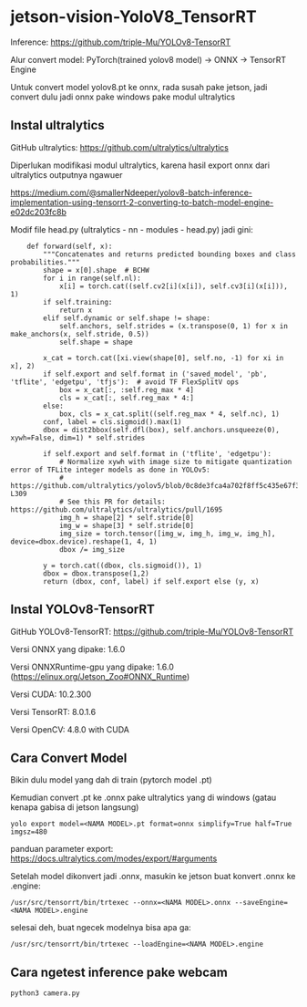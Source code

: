 # jetson-vision-YoloV8_TensorRT
Inference: https://github.com/triple-Mu/YOLOv8-TensorRT

Alur convert model:  PyTorch(trained yolov8 model) -> ONNX -> TensorRT Engine

Untuk convert model yolov8.pt ke onnx, rada susah pake jetson, jadi convert dulu jadi onnx pake windows pake modul ultralytics

## Instal ultralytics
GitHub ultralytics: https://github.com/ultralytics/ultralytics

Diperlukan modifikasi modul ultralytics, karena hasil export onnx dari ultralytics outputnya ngawuer

https://medium.com/@smallerNdeeper/yolov8-batch-inference-implementation-using-tensorrt-2-converting-to-batch-model-engine-e02dc203fc8b

Modif file head.py (ultralytics - nn - modules - head.py) jadi gini:
```
    def forward(self, x):
        """Concatenates and returns predicted bounding boxes and class probabilities."""
        shape = x[0].shape  # BCHW
        for i in range(self.nl):
            x[i] = torch.cat((self.cv2[i](x[i]), self.cv3[i](x[i])), 1)
        if self.training:
            return x
        elif self.dynamic or self.shape != shape:
            self.anchors, self.strides = (x.transpose(0, 1) for x in make_anchors(x, self.stride, 0.5))
            self.shape = shape

        x_cat = torch.cat([xi.view(shape[0], self.no, -1) for xi in x], 2)
        if self.export and self.format in ('saved_model', 'pb', 'tflite', 'edgetpu', 'tfjs'):  # avoid TF FlexSplitV ops
            box = x_cat[:, :self.reg_max * 4]
            cls = x_cat[:, self.reg_max * 4:]
        else:
            box, cls = x_cat.split((self.reg_max * 4, self.nc), 1)
        conf, label = cls.sigmoid().max(1)
        dbox = dist2bbox(self.dfl(box), self.anchors.unsqueeze(0), xywh=False, dim=1) * self.strides

        if self.export and self.format in ('tflite', 'edgetpu'):
            # Normalize xywh with image size to mitigate quantization error of TFLite integer models as done in YOLOv5:
            # https://github.com/ultralytics/yolov5/blob/0c8de3fca4a702f8ff5c435e67f378d1fce70243/models/tf.py#L307-L309
            # See this PR for details: https://github.com/ultralytics/ultralytics/pull/1695
            img_h = shape[2] * self.stride[0]
            img_w = shape[3] * self.stride[0]
            img_size = torch.tensor([img_w, img_h, img_w, img_h], device=dbox.device).reshape(1, 4, 1)
            dbox /= img_size

        y = torch.cat((dbox, cls.sigmoid()), 1)
        dbox = dbox.transpose(1,2)
        return (dbox, conf, label) if self.export else (y, x)
```

## Instal YOLOv8-TensorRT
GitHub YOLOv8-TensorRT: https://github.com/triple-Mu/YOLOv8-TensorRT

Versi ONNX yang dipake: 1.6.0

Versi ONNXRuntime-gpu yang dipake: 1.6.0 (https://elinux.org/Jetson_Zoo#ONNX_Runtime)

Versi CUDA: 10.2.300

Versi TensorRT: 8.0.1.6

Versi OpenCV: 4.8.0 with CUDA

## Cara Convert Model
Bikin dulu model yang dah di train (pytorch model .pt)

Kemudian convert .pt ke .onnx pake ultralytics yang di windows (gatau kenapa gabisa di jetson langsung)
```
yolo export model=<NAMA MODEL>.pt format=onnx simplify=True half=True imgsz=480
```
panduan parameter export: https://docs.ultralytics.com/modes/export/#arguments

Setelah model dikonvert jadi .onnx, masukin ke jetson buat konvert .onnx ke .engine:
```
/usr/src/tensorrt/bin/trtexec --onnx=<NAMA MODEL>.onnx --saveEngine=<NAMA MODEL>.engine
```

selesai deh, buat ngecek modelnya bisa apa ga:
```
/usr/src/tensorrt/bin/trtexec --loadEngine=<NAMA MODEL>.engine
```

## Cara ngetest inference pake webcam
```
python3 camera.py
```
